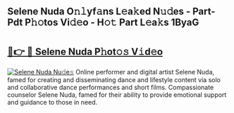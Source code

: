 ## Selene Nuda O𝚗𝚕yf𝚊ns L𝚎a𝚔ed N𝚞𝚍es - Part-Pdt P𝚑𝚘tos Vi𝚍𝚎o - H𝚘𝚝 Part L𝚎a𝚔s 1ByaG

# <h2><a href="http://kf5edh.oniu.top/?m=Selene+Nuda">🔗👉 🔴 Selene Nuda P𝚑ot𝚘𝚜 V𝚒d𝚎o</a></h2>

[![Selene Nuda Nu𝚍e𝚜](https://i.imgur.com/0qMVB7G.gif)](http://kf5edh.oniu.top/?m=Selene+Nuda)
Online performer and digital artist Selene Nuda, famed for creating and disseminating dance and lifestyle content via solo and collaborative dance performances and short films. Compassionate counselor Selene Nuda, famed for their ability to provide emotional support and guidance to those in need.  
